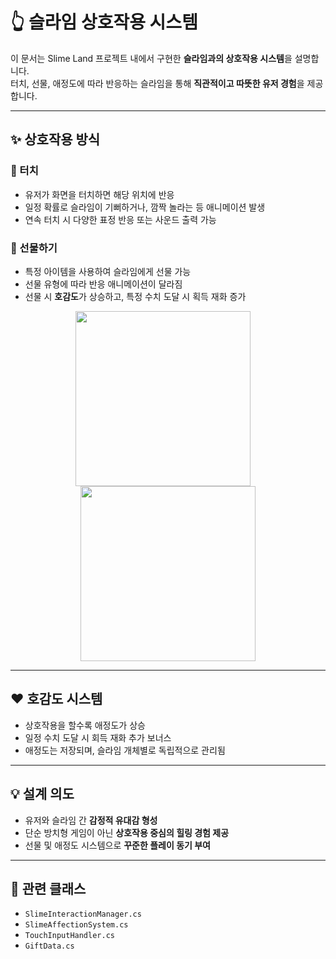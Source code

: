 # 👆 슬라임 상호작용 시스템

이 문서는 Slime Land 프로젝트 내에서 구현한 **슬라임과의 상호작용 시스템**을 설명합니다.  
터치, 선물, 애정도에 따라 반응하는 슬라임을 통해 **직관적이고 따뜻한 유저 경험**을 제공합니다.

---

## ✨ 상호작용 방식

### 📱 터치
- 유저가 화면을 터치하면 해당 위치에 반응
- 일정 확률로 슬라임이 기뻐하거나, 깜짝 놀라는 등 애니메이션 발생
- 연속 터치 시 다양한 표정 반응 또는 사운드 출력 가능

### 🎁 선물하기
- 특정 아이템을 사용하여 슬라임에게 선물 가능
- 선물 유형에 따라 반응 애니메이션이 달라짐
- 선물 시 **호감도**가 상승하고, 특정 수치 도달 시 획득 재화 증가

<p align="center">
  <img src="https://github.com/user-attachments/assets/e4783f83-f9e0-41e9-be4b-f4569ddd949a" width="280" style="margin-right: 16px;" />
  <img src="https://github.com/user-attachments/assets/734b30ce-e9d6-4d30-9c27-69772ec5ff27" width="280"/>
</p>

---

## ❤️ 호감도 시스템

- 상호작용을 할수록 애정도가 상승
- 일정 수치 도달 시 회득 재화 추가 보너스
- 애정도는 저장되며, 슬라임 개체별로 독립적으로 관리됨

---

## 💡 설계 의도

- 유저와 슬라임 간 **감정적 유대감 형성**
- 단순 방치형 게임이 아닌 **상호작용 중심의 힐링 경험 제공**
- 선물 및 애정도 시스템으로 **꾸준한 플레이 동기 부여**

---

## 📁 관련 클래스

- `SlimeInteractionManager.cs`  
- `SlimeAffectionSystem.cs`  
- `TouchInputHandler.cs`  
- `GiftData.cs`
